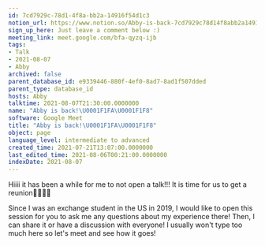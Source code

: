 ```yaml
---
id: 7cd7929c-78d1-4f8a-bb2a-14916f54d1c3
notion_url: https://www.notion.so/Abby-is-back-7cd7929c78d14f8abb2a14916f54d1c3
sign_up_here: Just leave a comment below :)
meeting_link: meet.google.com/bfa-qyzq-ijb
tags:
- Talk
- 2021-08-07
- Abby
archived: false
parent_database_id: e9339446-880f-4ef0-8ad7-8ad1f507dded
parent_type: database_id
hosts: Abby
talktime: 2021-08-07T21:30:00.0000000
name: "Abby is back!\U0001F1FA\U0001F1F8"
software: Google Meet
title: "Abby is back!\U0001F1FA\U0001F1F8"
object: page
language_level: intermediate to advanced
created_time: 2021-07-21T13:07:00.0000000
last_edited_time: 2021-08-06T00:21:00.0000000
indexDate: 2021-08-07
---
```


Hiiii it has been a while for me to not open a talk!!!
It is time for us to get a reunion🥰🥰👌🏻

Since I was an exchange student in the US in 2019, I would like to open this session for you to ask me any questions about my experience there! Then, I can share it or have a discussion with everyone! I usually won't type too much here so let's meet and see how it goes!







